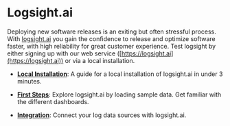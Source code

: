# Logsight.ai

<!-- <img style="float: right;" width=400 src="/get_started/hero.png"/> -->

Deploying new software releases is an exiting but often stressful process. With [logsight.ai](https://logsight.ai) you gain the confidence to release and optimize software faster, with high reliability for great customer experience. Test logsight by either signing up with our web service ([https://logsight.ai](https://logsight.ai)) or via a local installation.

+ **[Local Installation](/get_started/installation.md)**: A guide for a local installation of logsight.ai in under 3 minutes.

+ **[First Steps](/get_started/first_steps.md)**: Explore logsight.ai by loading sample data. Get familiar with the different dashboards.

+ **[Integration](/integration/overview.md)**: Connect your log data sources with logsight.ai.


